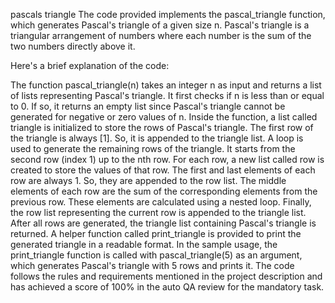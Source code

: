 pascals triangle
The code provided implements the pascal_triangle function, which generates Pascal's triangle of a given size n. Pascal's triangle is a triangular arrangement of numbers where each number is the sum of the two numbers directly above it.

Here's a brief explanation of the code:

The function pascal_triangle(n) takes an integer n as input and returns a list of lists representing Pascal's triangle.
It first checks if n is less than or equal to 0. If so, it returns an empty list since Pascal's triangle cannot be generated for negative or zero values of n.
Inside the function, a list called triangle is initialized to store the rows of Pascal's triangle.
The first row of the triangle is always [1]. So, it is appended to the triangle list.
A loop is used to generate the remaining rows of the triangle. It starts from the second row (index 1) up to the nth row.
For each row, a new list called row is created to store the values of that row.
The first and last elements of each row are always 1. So, they are appended to the row list.
The middle elements of each row are the sum of the corresponding elements from the previous row. These elements are calculated using a nested loop.
Finally, the row list representing the current row is appended to the triangle list.
After all rows are generated, the triangle list containing Pascal's triangle is returned.
A helper function called print_triangle is provided to print the generated triangle in a readable format.
In the sample usage, the print_triangle function is called with pascal_triangle(5) as an argument, which generates Pascal's triangle with 5 rows and prints it.
The code follows the rules and requirements mentioned in the project description and has achieved a score of 100% in the auto QA review for the mandatory task.
